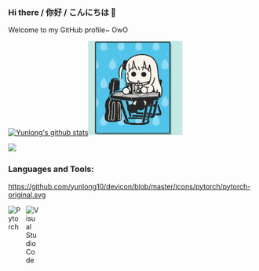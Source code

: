 ### Hi there / 你好 / こんにちは 👋

Welcome to my GitHub profile~ OwO
<!-- [![Top Langs](https://github-readme-stats.vercel.app/api/top-langs/?username=yunlong10&layout=compact&theme=default)](https://github.com/yunlong10/github-readme-stats) -->
[![Yunlong's github stats](https://github-readme-stats.vercel.app/api?username=yunlong10&theme=default)](https://github.com/yunlong10/github-readme-stats)<img max-width="80" src="https://github.com/yunlong10/yunlong10/blob/main/preview0.gif"/>

 ![](https://komarev.com/ghpvc/?username=yunlong10&style=plastic)
 
### Languages and Tools:
https://github.com/yunlong10/devicon/blob/master/icons/pytorch/pytorch-original.svg

<img align="left" alt="Pytorch" width="26px" src="https://github.com/yunlong10/devicon/blob/master/icons/pytorch/pytorch-original.svg" style="padding-right:10px;" />
<img align="left" alt="Visual Studio Code" width="26px" src="https://cdn.jsdelivr.net/gh/devicons/devicon/icons/vscode/vscode-original.svg" style="padding-right:10px;" />
